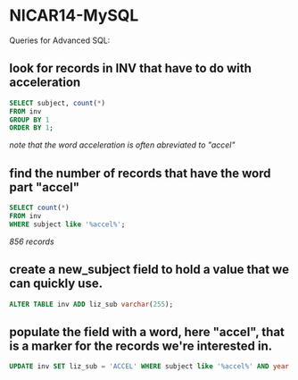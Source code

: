 NICAR14-MySQL
=============

Queries for Advanced SQL:

## look for records in INV that have to do with acceleration

``` sql
SELECT subject, count(*)
FROM inv
GROUP BY 1
ORDER BY 1;
```

*note that the word acceleration is often abreviated to "accel"*

## find the number of records that have the word part "accel"

``` sql
SELECT count(*)
FROM inv
WHERE subject like '%accel%';
```

*856 records*

## create a new_subject field to hold a value that we can quickly use. 

``` sql
ALTER TABLE inv ADD liz_sub varchar(255);
```

## populate the field with a word, here "accel", that is a marker for the records we're interested in.

``` sql
UPDATE inv SET liz_sub = 'ACCEL' WHERE subject like '%accel%' AND year > 2000;
```




